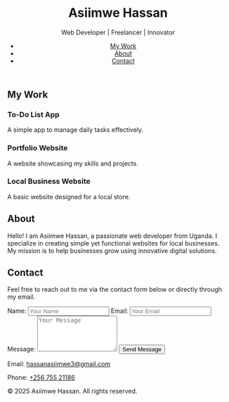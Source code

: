 <!DOCTYPE html>
<html lang="en">
<head>
  <meta charset="UTF-8">
  <meta name="viewport" content="width=device-width, initial-scale=1.0">
  <title>Asiimwe Hassan - Portfolio</title>
  <link rel="stylesheet" href="styles.css">
</head>
<body>
  <header>
    <h1>Asiimwe Hassan</h1>
    <p>Web Developer | Freelancer | Innovator</p>
    <nav>
      <ul>
        <li><a href="#work">My Work</a></li>
        <li><a href="#about">About</a></li>
        <li><a href="#contact">Contact</a></li>
      </ul>
    </nav>
  </header>
  <main>
    <section id="work">
      <h2>My Work</h2>
      <div class="projects">
        <div class="project">
          <h3>To-Do List App</h3>
          <p>A simple app to manage daily tasks effectively.</p>
        </div>
        <div class="project">
          <h3>Portfolio Website</h3>
          <p>A website showcasing my skills and projects.</p>
        </div>
        <div class="project">
          <h3>Local Business Website</h3>
          <p>A basic website designed for a local store.</p>
        </div>
      </div>
    </section>
    <section id="about">
      <h2>About</h2>
      <p>Hello! I am Asiimwe Hassan, a passionate web developer from Uganda. I specialize in creating simple yet functional websites for local businesses. My mission is to help businesses grow using innovative digital solutions.</p>
    </section>
    <section id="contact">
      <h2>Contact</h2>
      <p>Feel free to reach out to me via the contact form below or directly through my email.</p>
      <form action="https://formspree.io/f/your-form-id" method="POST">
        <label for="name">Name:</label>
        <input type="text" id="name" name="name" placeholder="Your Name" required>
        <label for="email">Email:</label>
        <input type="email" id="email" name="email" placeholder="Your Email" required>
        <label for="message">Message:</label>
        <textarea id="message" name="message" placeholder="Your Message" rows="5" required></textarea>
        <button type="submit">Send Message</button>
      </form>
      <p>Email: <a href="mailto:hassanasiimwe3@gmail.com">hassanasiimwe3@gmail.com</a></p>
      <p>Phone: <a href="tel:+25675521186">+256 755 21186</a></p>
    </section>
  </main>
  <footer>
    <p>&copy; 2025 Asiimwe Hassan. All rights reserved.</p>
  </footer>
</body>
</html>
